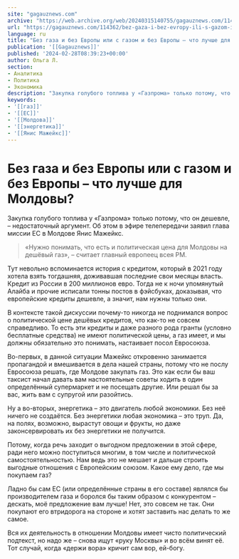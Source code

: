 ```yaml
---
site: "gagauznews.com"
archive: "https://web.archive.org/web/20240315140755/gagauznews.com/114362/bez-gaza-i-bez-evropy-ili-s-gazom-i-bez-evropy-chto-luchshe-dlya-moldovy.html"
url: "https://gagauznews.com/114362/bez-gaza-i-bez-evropy-ili-s-gazom-i-bez-evropy-chto-luchshe-dlya-moldovy.html"
language: ru
title: "Без газа и без Европы или с газом и без Европы – что лучше для Молдовы?"
publication: '[[Gagauznews]]'
published: '2024-02-28T08:39:23+00:00'
author: Ольга Л.
section:
- Аналитика
- Политика
- Экономика
description: "Закупка голубого топлива у «Газпрома» только потому, что он дешевле, – недостаточный аргумент. Об этом в эфире телепередачи заявил глава миссии ЕС в Молдове Янис Мажейкс. «Нужно понимать, что есть и политическая цена для Молдовы на дешёвый газ», – считает главный европеец всея РМ. Тут невольно вспоминается история с кредитом, который в 2021 году хотела взять тогдашняя, доживавшая последние свои месяцы власть. Кредит из России в 200 миллионов евро. Тогда не к ночи упомянутый Алайба и прочие исписали тонны постов в фэйсбуках, доказывая, что европейские кредиты дешевле, а значит, нам нужны только они. В контексте такой дискуссии почему-то никогда не […]"
keywords:
- '[[газ]]'
- '[[ЕС]]'
- '[[Молдова]]'
- '[[энергетика]]'
- '[[Янис Мажейкс]]'
---
```


# Без газа и без Европы или с газом и без Европы – что лучше для Молдовы?

Закупка голубого топлива у «Газпрома» только потому, что он дешевле, – недостаточный аргумент. Об этом в эфире телепередачи заявил глава миссии ЕС в Молдове Янис Мажейкс.

> «Нужно понимать, что есть и политическая цена для Молдовы на дешёвый газ», – считает главный европеец всея РМ.

Тут невольно вспоминается история с кредитом, который в 2021 году хотела взять тогдашняя, доживавшая последние свои месяцы власть. Кредит из России в 200 миллионов евро. Тогда не к ночи упомянутый Алайба и прочие исписали тонны постов в фэйсбуках, доказывая, что европейские кредиты дешевле, а значит, нам нужны только они.

В контексте такой дискуссии почему-то никогда не поднимался вопрос о политической цене дешёвых кредитов, что как-то не совсем справедливо. То есть эти кредиты и даже разного рода гранты (условно бесплатные средства) не имеют политической цены, а газ имеет, и мы должны обязательно это понимать, настаивает посол Евросоюза.

Во-первых, в данной ситуации Мажейкс откровенно занимается пропагандой и вмешивается в дела нашей страны, потому что не послу Евросоюза решать, где Молдове закупать газ. Это как если бы ваш таксист начал давать вам настоятельные советы ходить в один определённый супермаркет и не посещать другие. Или решал бы за вас, жить вам с супругой или разойтись.

Ну а во-вторых, энергетика – это двигатель любой экономики. Без неё ничего не создаётся. Без энергетики любая экономика – это труп. Да, на полях, возможно, вырастут овощи и фрукты, но даже законсервировать их без энергетики не получится.

Потому, когда речь заходит о выгодном предложении в этой сфере, ради него можно поступиться многим, в том числе и политической самостоятельностью. Нам ведь это не мешает и дальше строить выгодные отношения с Европейским союзом. Какое ему дело, где мы покупаем газ?

Ладно бы сам ЕС (или определённые страны в его составе) являлся бы производителем газа и боролся бы таким образом с конкурентом – дескать, моё предложение вам лучше! Нет, это совсем не так. Они покупают его втридорога на стороне и хотят заставить нас делать то же самое.

Вся их деятельность в отношении Молдовы имеет чисто политический подтекст, но надо же – снова ищут «руку Москвы» и во всём винят её. Тот случай, когда «держи вора» кричит сам вор, ей-богу.